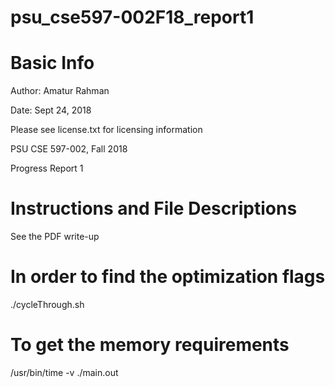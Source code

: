 # psu_cse597-002F18_report1

# Basic Info

Author: Amatur Rahman

Date: Sept 24, 2018

Please see license.txt for licensing information


PSU CSE 597-002, Fall 2018

Progress Report 1

# Instructions and File Descriptions
See the PDF write-up 

# In order to find the optimization flags
./cycleThrough.sh


# To get the memory requirements

/usr/bin/time -v ./main.out


